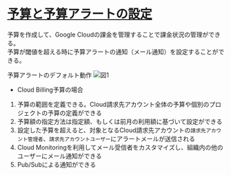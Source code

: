 # [予算と予算アラートの設定]((https://cloud.google.com/billing/docs/how-to/budgets?hl=ja))
予算を作成して、Google Cloudの課金を管理することで課金状況の管理ができる。  
予算が閾値を超える時に予算アラートの通知（メール通知）を設定することができる。  

予算アラートのデフォルト動作
![図1](https://cloud.google.com/billing/docs/images/budget-alert-diagram-all.png?hl=ja)

- Cloud Billing予算の場合

1. 予算の範囲を定義できる。Cloud請求先アカウント全体の予算や個別のプロジェクトの予算の定義ができる
2. 予算額の指定方法は指定額、もしくは前月の利用額に基づいて設定ができる
3. 設定した予算を超えると、対象となるCloud請求先アカウントの`請求先アカウント管理者`、`請求先アカウントユーザー`にアラートメールが送信される
4. Cloud Monitoringを利用してメール受信者をカスタマイズし、組織内の他のユーザーにメール通知ができる
5. Pub/Subによる通知ができる